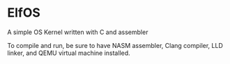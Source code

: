 # ElfOS
A simple OS Kernel written with C and assembler

To compile and run, be sure to have NASM assembler, Clang compiler, LLD linker, and QEMU virtual machine installed.
